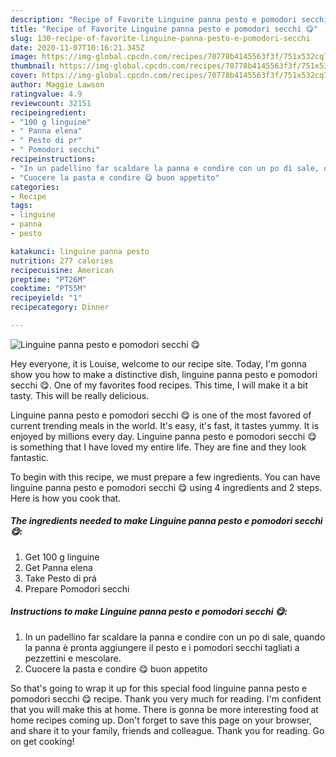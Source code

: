 ```yaml
---
description: "Recipe of Favorite Linguine panna pesto e pomodori secchi 😋"
title: "Recipe of Favorite Linguine panna pesto e pomodori secchi 😋"
slug: 130-recipe-of-favorite-linguine-panna-pesto-e-pomodori-secchi
date: 2020-11-07T10:16:21.345Z
image: https://img-global.cpcdn.com/recipes/70778b4145563f3f/751x532cq70/linguine-panna-pesto-e-pomodori-secchi-😋-recipe-main-photo.jpg
thumbnail: https://img-global.cpcdn.com/recipes/70778b4145563f3f/751x532cq70/linguine-panna-pesto-e-pomodori-secchi-😋-recipe-main-photo.jpg
cover: https://img-global.cpcdn.com/recipes/70778b4145563f3f/751x532cq70/linguine-panna-pesto-e-pomodori-secchi-😋-recipe-main-photo.jpg
author: Maggie Lawson
ratingvalue: 4.9
reviewcount: 32151
recipeingredient:
- "100 g linguine"
- " Panna elena"
- " Pesto di pr"
- " Pomodori secchi"
recipeinstructions:
- "In un padellino far scaldare la panna e condire con un po di sale, quando la panna è pronta aggiungere il pesto e i pomodori secchi tagliati a pezzettini e mescolare."
- "Cuocere la pasta e condire 😋 buon appetito"
categories:
- Recipe
tags:
- linguine
- panna
- pesto

katakunci: linguine panna pesto 
nutrition: 277 calories
recipecuisine: American
preptime: "PT26M"
cooktime: "PT55M"
recipeyield: "1"
recipecategory: Dinner

---
```



![Linguine panna pesto e pomodori secchi 😋](https://img-global.cpcdn.com/recipes/70778b4145563f3f/751x532cq70/linguine-panna-pesto-e-pomodori-secchi-😋-recipe-main-photo.jpg)

Hey everyone, it is Louise, welcome to our recipe site. Today, I'm gonna show you how to make a distinctive dish, linguine panna pesto e pomodori secchi 😋. One of my favorites food recipes. This time, I will make it a bit tasty. This will be really delicious.

Linguine panna pesto e pomodori secchi 😋 is one of the most favored of current trending meals in the world. It's easy, it's fast, it tastes yummy. It is enjoyed by millions every day. Linguine panna pesto e pomodori secchi 😋 is something that I have loved my entire life. They are fine and they look fantastic.




To begin with this recipe, we must prepare a few ingredients. You can have linguine panna pesto e pomodori secchi 😋 using 4 ingredients and 2 steps. Here is how you cook that.

<!--inarticleads1-->

##### The ingredients needed to make Linguine panna pesto e pomodori secchi 😋:

1. Get 100 g linguine
1. Get  Panna elena
1. Take  Pesto di prá
1. Prepare  Pomodori secchi




<!--inarticleads2-->

##### Instructions to make Linguine panna pesto e pomodori secchi 😋:

1. In un padellino far scaldare la panna e condire con un po di sale, quando la panna è pronta aggiungere il pesto e i pomodori secchi tagliati a pezzettini e mescolare.
1. Cuocere la pasta e condire 😋 buon appetito




So that's going to wrap it up for this special food linguine panna pesto e pomodori secchi 😋 recipe. Thank you very much for reading. I'm confident that you will make this at home. There is gonna be more interesting food at home recipes coming up. Don't forget to save this page on your browser, and share it to your family, friends and colleague. Thank you for reading. Go on get cooking!
